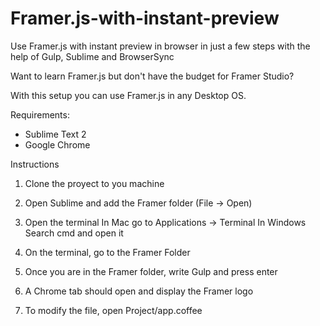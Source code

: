 # Framer.js-with-instant-preview
Use Framer.js with instant preview in browser in just a few steps with the help of Gulp, Sublime and BrowserSync


Want to learn Framer.js but don't have the budget for Framer Studio? 

With this setup you can use Framer.js in any Desktop OS. 

Requirements:

- Sublime Text 2
- Google Chrome


Instructions

1. Clone the proyect to you machine
2. Open Sublime and add the Framer folder (File -> Open)
3. Open the terminal 
	In Mac go to Applications -> Terminal
	In Windows Search cmd and open it

4. On the terminal, go to the Framer Folder
5. Once you are in the Framer folder, write Gulp and press enter
6. A Chrome tab should open and display the Framer logo
7. To modify the file, open Project/app.coffee 